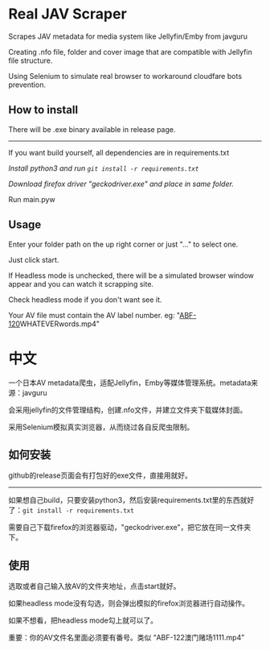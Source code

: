 # Real JAV Scraper

Scrapes JAV metadata for media system like Jellyfin/Emby from javguru

Creating .nfo file, folder and cover image that are compatible with Jellyfin file structure.

Using Selenium to simulate real browser to workaround cloudfare bots prevention.

## How to install

There will be .exe binary available in release page.

___________________


If you want build yourself, all dependencies are in requirements.txt

*Install python3 and run ```git install -r requirements.txt```*

*Download firefox driver "geckodriver.exe" and place in same folder.*

Run main.pyw

## Usage

Enter your folder path on the up right corner or just "..." to select one.

Just click start.

If Headless mode is unchecked, there will be a simulated browser window appear and you can watch it scrapping site.

Check headless mode if you don't want see it.

Your AV file must contain the AV label number. eg: "<ins>ABF-120</ins>WHATEVERwords.mp4"


# 中文

一个日本AV metadata爬虫，适配Jellyfin，Emby等媒体管理系统。metadata来源：javguru

会采用jellyfin的文件管理结构，创建.nfo文件，并建立文件夹下载媒体封面。

采用Selenium模拟真实浏览器，从而绕过各自反爬虫限制。

## 如何安装
github的release页面会有打包好的exe文件，直接用就好。

--------------

如果想自己build，只要安装python3，然后安装requirements.txt里的东西就好了：```git install -r requirements.txt```

需要自己下载firefox的浏览器驱动，"geckodriver.exe"，把它放在同一文件夹下。

## 使用

选取或者自己输入放AV的文件夹地址，点击start就好。

如果headless mode没有勾选，则会弹出模拟的firefox浏览器进行自动操作。

如果不想看，把headless mode勾上就可以了。

重要：你的AV文件名里面必须要有番号。类似 “ABF-122澳门赌场1111.mp4”